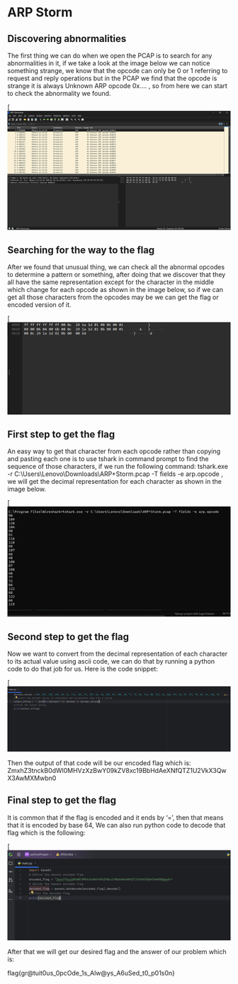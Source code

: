 # ARP Storm

## Discovering abnormalities

The first thing we can do when we open the PCAP is to search for any abnormalities in it, if we take a look at the image below we can notice something strange, we know that the opcode can only be 0 or 1 referring to request and reply operations but in the PCAP we find that the opcode is strange it is always Unknown ARP opcode 0x…. , so from here we can start to check the abnormality we found.

[![ARP STORM 1](https://github.com/zeyadsalah22/ARP-Storm-CTF/blob/main/images/Picture1.png)

## Searching for the way to the flag

After we found that unusual thing, we can check all the abnormal opcodes to determine a pattern or something, after doing that we discover that they all have the same representation except for the character in the middle which change for each opcode as shown in the image below, so if we can get all those characters from the opcodes may be we can get the flag or encoded version of it.

[![ARP STORM 2](https://github.com/zeyadsalah22/ARP-Storm-CTF/blob/main/images/Picture2.png)


## First step to get the flag

An easy way to get that character from each opcode rather than copying and pasting each one is to use tshark in command prompt to find the sequence of those characters, if we run the following command: tshark.exe -r C:\\Users\\Lenovo\\Downloads\\ARP+Storm.pcap -T fields -e arp.opcode , we will get the decimal representation for each character as shown in the image below.

[![ARP STORM 3](https://github.com/zeyadsalah22/ARP-Storm-CTF/blob/main/images/Picture3.png)


## Second step to get the flag

Now we want to convert from the decimal representation of each character to its actual value using ascii code, we can do that by running a python code to do that job for us. Here is the code snippet:

[![ARP STORM 4](https://github.com/zeyadsalah22/ARP-Storm-CTF/blob/main/images/Picture4.png)


Then the output of that code will be our encoded flag which is: ZmxhZ3tnckB0dWl0MHVzXzBwY09kZV8xc19BbHdAeXNfQTZ1U2VkX3QwX3AwMXMwbn0

 ## Final step to get the flag

It is common that if the flag is encoded and it ends by ‘=’, then that means that it is encoded by base 64, We can also run python code to decode that flag which is the following:

[![ARP STORM 5](https://github.com/zeyadsalah22/ARP-Storm-CTF/blob/main/images/Picture5.png)

After that we will get our desired flag and the answer of our problem which is:

flag{gr@tuit0us_0pcOde_1s_Alw@ys_A6uSed_t0_p01s0n}
